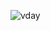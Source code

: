![vday](https://github.com/marhdez/JMValentin/assets/160075725/b166b7ce-c8ee-4cc5-8ac1-87b321af65f3)
